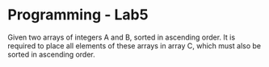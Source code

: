 # Programming - Lab5

Given two arrays of integers A and B, sorted in ascending order. It is required to place all elements of these arrays in array C, which must also be sorted in ascending order.
